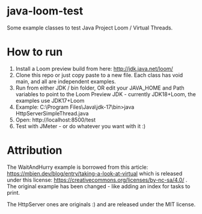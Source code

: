 # java-loom-test
Some example classes to test Java Project Loom / Virtual Threads. 

# How to run

1. Install a Loom preview build from here: http://jdk.java.net/loom/
2. Clone this repo or just copy paste to a new file. Each class has void main, and all are independent examples.
3. Run from either JDK / bin folder, OR edit your JAVA_HOME and Path variables to point to the Loom Preview JDK - currently JDK18+Loom, the examples use JDK17+Loom
4. Example: C:\Program Files\Java\jdk-17\bin>java HttpServerSimpleThread.java
5. Open: http://localhost:8500/test
6. Test with JMeter - or do whatever you want with it :) 

# Attribution
The WaitAndHurry example is borrowed from this article: https://mbien.dev/blog/entry/taking-a-look-at-virtual which is released under this license: https://creativecommons.org/licenses/by-nc-sa/4.0/ . The original example has been changed - like adding an index for tasks to print.

The HttpServer ones are originals :) and are released under the MIT license. 
